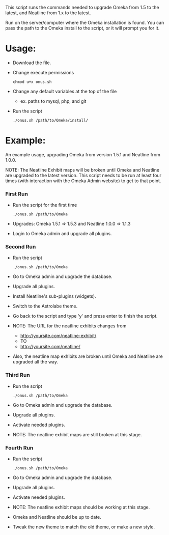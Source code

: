 This script runs the commands needed to upgrade Omeka from 1.5 to the latest, and Neatline from 1.x to the latest.

Run on the server/computer where the Omeka installation is found. You can pass the path to the Omeka install to the script, or it will prompt you for it.



# Usage:
- Download the file.
- Change execute permissions

    ```
    chmod u+x onus.sh
    ```
- Change any default variables at the top of the file
    - ex. paths to mysql, php, and git
- Run the script

    ```
    ./onus.sh /path/to/Omeka/install/
    ```


# Example:

An example usage, upgrading Omeka from version 1.5.1 and Neatline from 1.0.0.

NOTE: The Neatline Exhibit maps will be broken until Omeka and Neatline are upgraded to the latest version. This script needs to be run at least four times (with interaction with the Omeka Admin website) to get to that point.

### First Run
- Run the script for the first time

    ```
    ./onus.sh /path/to/Omeka
    ```

- Upgrades: Omeka 1.5.1 => 1.5.3 and Neatline 1.0.0 => 1.1.3
- Login to Omeka admin and upgrade all plugins.

### Second Run
- Run the script

    ```
    ./onus.sh /path/to/Omeka
    ```
- Go to Omeka admin and upgrade the database.
- Upgrade all plugins.
- Install Neatline's sub-plugins (widgets).
- Switch to the Astrolabe theme.
- Go back to the script and type 'y' and press enter to finish the script.
- NOTE: The URL for the neatline exhibits changes from
    - http://yoursite.com/neatline-exhibit/
    - TO
    - http://yoursite.com/neatline/
- Also, the neatline map exhibits are broken until Omeka and Neatline are upgraded all the way.

### Third Run
- Run the script

    ```
    ./onus.sh /path/to/Omeka
    ```
- Go to Omeka admin and upgrade the database.
- Upgrade all plugins.
- Activate needed plugins.
- NOTE: The neatline exhibit maps are still broken at this stage.

### Fourth Run
- Run the script

    ```
    ./onus.sh /path/to/Omeka
    ```
- Go to Omeka admin and upgrade the database.
- Upgrade all plugins.
- Activate needed plugins.
- NOTE: The neatline exhibit maps should be working at this stage.
- Omeka and Neatline should be up to date. 
- Tweak the new theme to match the old theme, or make a new style.



